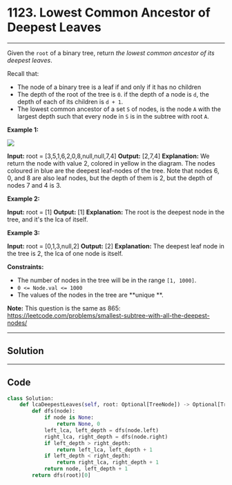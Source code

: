 # 1123. Lowest Common Ancestor of Deepest Leaves

---

Given the `root` of a binary tree, return _the lowest common ancestor of its deepest leaves_.

Recall that:

  * The node of a binary tree is a leaf if and only if it has no children
  * The depth of the root of the tree is `0`. if the depth of a node is `d`, the depth of each of its children is `d + 1`.
  * The lowest common ancestor of a set `S` of nodes, is the node `A` with the largest depth such that every node in `S` is in the subtree with root `A`.



 

**Example 1:**

![](https://s3-lc-upload.s3.amazonaws.com/uploads/2018/07/01/sketch1.png)


**Input:** root = [3,5,1,6,2,0,8,null,null,7,4]
**Output:** [2,7,4]
**Explanation:** We return the node with value 2, colored in yellow in the diagram.
The nodes coloured in blue are the deepest leaf-nodes of the tree.
Note that nodes 6, 0, and 8 are also leaf nodes, but the depth of them is 2, but the depth of nodes 7 and 4 is 3.

**Example 2:**


**Input:** root = [1]
**Output:** [1]
**Explanation:** The root is the deepest node in the tree, and it's the lca of itself.


**Example 3:**


**Input:** root = [0,1,3,null,2]
**Output:** [2]
**Explanation:** The deepest leaf node in the tree is 2, the lca of one node is itself.


 

**Constraints:**

  * The number of nodes in the tree will be in the range `[1, 1000]`.
  * `0 <= Node.val <= 1000`
  * The values of the nodes in the tree are **unique **.



 

**Note:** This question is the same as 865: <https://leetcode.com/problems/smallest-subtree-with-all-the-deepest-nodes/>

---

## Solution



---

## Code
```python
class Solution:
    def lcaDeepestLeaves(self, root: Optional[TreeNode]) -> Optional[TreeNode]:
        def dfs(node):
            if node is None:
                return None, 0
            left_lca, left_depth = dfs(node.left)
            right_lca, right_depth = dfs(node.right)
            if left_depth > right_depth:
                return left_lca, left_depth + 1
            if left_depth < right_depth:
                return right_lca, right_depth + 1
            return node, left_depth + 1
        return dfs(root)[0]
```